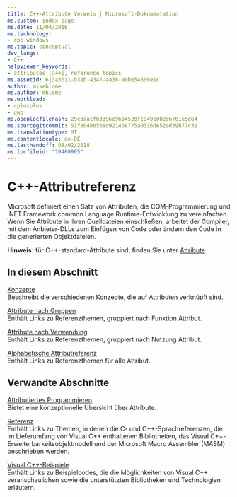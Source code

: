 ```yaml
---
title: C++-Attribute Verweis | Microsoft-Dokumentation
ms.custom: index-page
ms.date: 11/04/2016
ms.technology:
- cpp-windows
ms.topic: conceptual
dev_langs:
- C++
helpviewer_keywords:
- attributes [C++], reference topics
ms.assetid: 613a3611-b3eb-4347-aa38-99b654600e1c
author: mikeblome
ms.author: mblome
ms.workload:
- cplusplus
- uwp
ms.openlocfilehash: 29c3aacf63396e96b4520fc849e082c6781e5d64
ms.sourcegitcommit: 51f804005b8d921468775a0316de52ad39b77c3e
ms.translationtype: MT
ms.contentlocale: de-DE
ms.lasthandoff: 08/02/2018
ms.locfileid: "39460905"
---
```

# <a name="c-attributes-reference"></a>C++-Attributreferenz
Microsoft definiert einen Satz von Attributen, die COM-Programmierung und .NET Framework common Language Runtime-Entwicklung zu vereinfachen. Wenn Sie Attribute in Ihren Quelldateien einschließen, arbeitet der Compiler, mit dem Anbieter-DLLs zum Einfügen von Code oder ändern den Code in die generierten Objektdateien.  
  
 **Hinweis:** für C++-standard-Attribute sind, finden Sie unter [Attribute](../cpp/attributes.md).  
  
## <a name="in-this-section"></a>In diesem Abschnitt  
 [Konzepte](../windows/attributed-programming-concepts.md)  
 Beschreibt die verschiedenen Konzepte, die auf Attributen verknüpft sind.  
  
 [Attribute nach Gruppen](../windows/attributes-by-group.md)  
 Enthält Links zu Referenzthemen, gruppiert nach Funktion Attribut.  
  
 [Attribute nach Verwendung](../windows/attributes-by-usage.md)  
 Enthält Links zu Referenzthemen, gruppiert nach Nutzung Attribut.  
  
 [Alphabetische Attributreferenz](../windows/attributes-alphabetical-reference.md)  
 Enthält Links zu Referenzthemen für alle Attribut.  
  
## <a name="related-sections"></a>Verwandte Abschnitte  
 [Attributiertes Programmieren](../windows/attributed-programming-concepts.md)  
 Bietet eine konzeptionelle Übersicht über Attribute.  
  
 [Referenz](http://msdn.microsoft.com/1ba03b5c-8229-4f63-b08c-6c12141d6ab1)  
 Enthält Links zu Themen, in denen die C- und C++-Sprachreferenzen, die im Lieferumfang von Visual C++ enthaltenen Bibliotheken, das Visual C++-Erweiterbarkeitsobjektmodell und der Microsoft Macro Assembler (MASM) beschrieben werden.  
  
 [Visual C++-Beispiele](../visual-cpp-samples.md)  
 Enthält Links zu Beispielcodes, die die Möglichkeiten von Visual C++ veranschaulichen sowie die unterstützten Bibliotheken und Technologien erläutern.